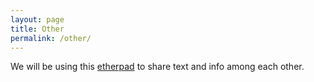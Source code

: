 ```yaml
---
layout: page
title: Other
permalink: /other/
---
```


We will be using this [etherpad](https://etherpad.net/p/uct_microbiome_2017) to share text and info among each other.
